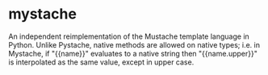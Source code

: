 mystache
========

An independent reimplementation of the Mustache template language in Python. Unlike Pystache, native methods are allowed on native types; i.e. in Mystache, if "{{name}}" evaluates to a native string then "{{name.upper}}" is interpolated as the same value, except in upper case. 
